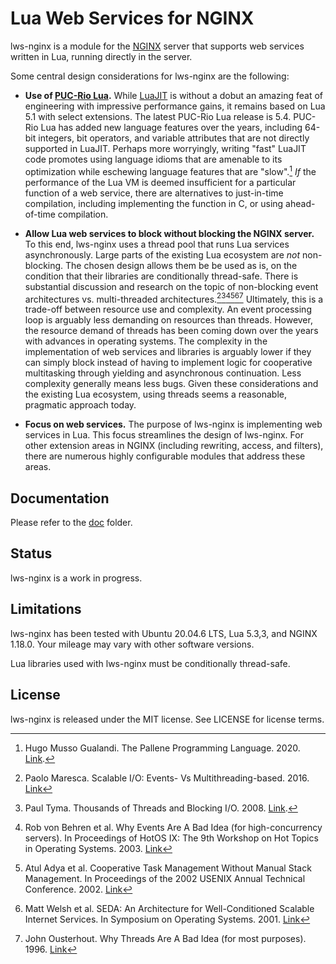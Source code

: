 # Lua Web Services for NGINX

lws-nginx is a module for the [NGINX](https://nginx.org/) server that supports web services
written in Lua, running directly in the server.

Some central design considerations for lws-nginx are the following:

- **Use of [PUC-Rio Lua](https://www.lua.org/).** While [LuaJIT](https://luajit.org/) is without
a dobut an amazing feat of engineering with impressive performance gains, it remains based on
Lua 5.1 with select extensions. The latest PUC-Rio Lua release is 5.4. PUC-Rio Lua has added
new language features over the years, including 64-bit integers, bit operators, and variable
attributes that are not directly supported in LuaJIT. Perhaps more worryingly, writing "fast"
LuaJIT code promotes using language idioms that are amenable to its optimization while
eschewing language features that are "slow".[^1] *If* the performance of the Lua VM is deemed
insufficient for a particular function of a web service, there are alternatives to just-in-time
compilation, including implementing the function in C, or using ahead-of-time compilation.

- **Allow Lua web services to block without blocking the NGINX server.** To this end, lws-nginx
uses a thread pool that runs Lua services asynchronously. Large parts of the existing Lua
ecosystem are *not* non-blocking. The chosen design allows them be be used as is, on the
condition that their libraries are conditionally thread-safe. There is substantial discussion
and research on the topic of non-blocking event architectures vs. multi-threaded
architectures.[^2][^3][^4][^5][^6][^7] Ultimately, this is a trade-off between resource use and
complexity. An event processing loop is arguably less demanding on resources than threads.
However, the resource demand of threads has been coming down over the years with advances
in operating systems. The complexity in the implementation of web services and libraries is
arguably lower if they can simply block instead of having to implement logic for cooperative
multitasking through yielding and asynchronous continuation. Less complexity generally means
less bugs. Given these considerations and the existing Lua ecosystem, using threads seems a
reasonable, pragmatic approach today.

- **Focus on web services.** The purpose of lws-nginx is implementing web services in Lua. This
focus streamlines the design of lws-nginx. For other extension areas in NGINX (including
rewriting, access, and filters), there are numerous highly configurable modules that address
these areas.


## Documentation

Please refer to the [doc](doc) folder.


## Status

lws-nginx is a work in progress.


## Limitations

lws-nginx has been tested with Ubuntu 20.04.6 LTS, Lua 5.3,3, and NGINX 1.18.0. Your mileage
may vary with other software versions.

Lua libraries used with lws-nginx must be conditionally thread-safe.


## License

lws-nginx is released under the MIT license. See LICENSE for license terms.

[^1]: Hugo Musso Gualandi. The Pallene Programming Language. 2020.
[Link](http://www.lua.inf.puc-rio.br/publications/2020-HugoGualandi-phd-thesis.pdf).

[^2]: Paolo Maresca. Scalable I/O: Events- Vs Multithreading-based. 2016.
[Link](https://thetechsolo.wordpress.com/2016/02/29/scalable-io-events-vs-multithreading-based/)

[^3]: Paul Tyma. Thousands of Threads and Blocking I/O. 2008.
[Link](https://silo.tips/download/thousands-of-threads-and-blocking-i-o).

[^4]: Rob von Behren et al. Why Events Are A Bad Idea (for high-concurrency servers). In
Proceedings of HotOS IX: The 9th Workshop on Hot Topics in Operating Systems. 2003.
[Link](https://www.usenix.org/legacy/events/hotos03/tech/full_papers/vonbehren/vonbehren.pdf)

[^5]: Atul Adya et al. Cooperative Task Management Without Manual Stack Management. In
Proceedings of the 2002 USENIX Annual Technical Conference. 2002.
[Link](https://www.usenix.org/legacy/publications/library/proceedings/usenix02/full_papers/adyahowell/adyahowell.pdf)

[^6]: Matt Welsh et al. SEDA: An Architecture for Well-Conditioned Scalable Internet Services.
In Symposium on Operating Systems. 2001. [Link](http://www.sosp.org/2001/papers/welsh.pdf)

[^7]: John Ousterhout. Why Threads Are A Bad Idea (for most purposes). 1996.
[Link](https://web.stanford.edu/~ouster/cgi-bin/papers/threads.pdf)
